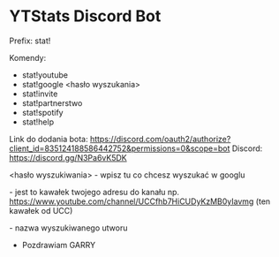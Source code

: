 # YTStats Discord Bot

Prefix: stat!

Komendy:

- stat!youtube <id kanalu>
- stat!google <hasło wyszukania>
- stat!invite
- stat!partnerstwo
- stat!spotify <nazwa utworu>
- stat!help

Link do dodania bota: https://discord.com/oauth2/authorize?client_id=835124188586442752&permissions=0&scope=bot
Discord: https://discord.gg/N3Pa6vK5DK

<hasło wyszukiwania> - wpisz tu co chcesz wyszukać w googlu

<id kanalu> - jest to kawałek twojego adresu do kanału np. https://www.youtube.com/channel/UCCfhb7HiCUDyKzMB0yIavmg (ten kawałek od UCC)
  
<nazwa utworu> - nazwa wyszukiwanego utworu

- Pozdrawiam GARRY
